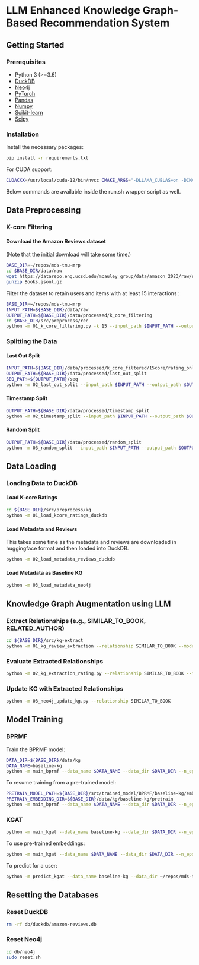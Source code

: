 # LLM Enhanced Knowledge Graph-Based Recommendation System

## Getting Started

### Prerequisites

- Python 3 (>=3.6)
- [DuckDB](https://duckdb.org/)
- [Neo4j](https://neo4j.com/)
- [PyTorch](https://pytorch.org/)
- [Pandas](https://pandas.pydata.org/)
- [Numpy](https://numpy.org/)
- [Scikit-learn](https://scikit-learn.org/)
- [Scipy](https://www.scipy.org/)

### Installation

Install the necessary packages:

```bash
pip install -r requirements.txt
```

For CUDA support:

```bash
CUDACXX=/usr/local/cuda-12/bin/nvcc CMAKE_ARGS="-DLLAMA_CUBLAS=on -DCMAKE_CUDA_ARCHITECTURES=native" FORCE_CMAKE=1 pip install pandas numpy scikit-learn scipy implicit
```


Below commands are available inside the run.sh wrapper script as well.
## Data Preprocessing 

### K-core Filtering
#### Download the Amazon Reviews dataset 
(Note that the initial download will take some time.)

```bash
BASE_DIR=~/repos/mds-tmu-mrp
cd $BASE_DIR/data/raw
wget https://datarepo.eng.ucsd.edu/mcauley_group/data/amazon_2023/raw/review_categories/Books.jsonl.gz
gunzip Books.jsonl.gz
```

Filter the dataset to retain users and items with at least 15 interactions :

```bash
BASE_DIR=~/repos/mds-tmu-mrp
INPUT_PATH=${BASE_DIR}/data/raw
OUTPUT_PATH=${BASE_DIR}/data/processed/k_core_filtering
cd $BASE_DIR/src/preprocess/rec
python -m 01_k_core_filtering.py -k 15 --input_path $INPUT_PATH --output_path $OUTPUT_PATH 
```

### Splitting the Data

#### Last Out Split

```bash
INPUT_PATH=${BASE_DIR}/data/processed/k_core_filtered/15core/rating_only
OUTPUT_PATH=${BASE_DIR}/data/processed/last_out_split
SEQ_PATH=${OUTPUT_PATH}/seq
python -m 02_last_out_split --input_path $INPUT_PATH --output_path $OUTPUT_PATH --seq_path $SEQ_PATH
```

#### Timestamp Split

```bash
OUTPUT_PATH=${BASE_DIR}/data/processed/timestamp_split
python -m 02_timestamp_split --input_path $INPUT_PATH --output_path $OUTPUT_PATH --seq_path $SEQ_PATH
```

#### Random Split

```bash
OUTPUT_PATH=${BASE_DIR}/data/processed/random_split
python -m 03_random_split --input_path $INPUT_PATH --output_path $OUTPUT_PATH --seq_path $SEQ_PATH
```

## Data Loading

### Loading Data to DuckDB

#### Load K-core Ratings

```bash
cd ${BASE_DIR}/src/preprocess/kg
python -m 01_load_kcore_ratings_duckdb
```

#### Load Metadata and Reviews

This takes some time as the metadata and reviews are downloaded in huggingface format and then loaded into DuckDB.

```bash
python -m 02_load_metadata_reviews_duckdb
```

#### Load Metadata as Baseline KG

```bash
python -m 03_load_metadata_neo4j
```

## Knowledge Graph Augmentation using LLM

### Extract Relationships (e.g., SIMILAR_TO_BOOK, RELATED_AUTHOR)

```bash
cd ${BASE_DIR}/src/kg-extract 
python -m 01_kg_review_extraction --relationship SIMILAR_TO_BOOK --model gpt-4o-mini
```

### Evaluate Extracted Relationships

```bash
python -m 02_kg_extraction_rating.py --relationship SIMILAR_TO_BOOK --model llama3
```

### Update KG with Extracted Relationships

```bash
python -m 03_neo4j_update_kg.py --relationship SIMILAR_TO_BOOK
```


## Model Training

### BPRMF

Train the BPRMF model:

```bash
DATA_DIR=${BASE_DIR}/data/kg
DATA_NAME=baseline-kg
python -m main_bprmf --data_name $DATA_NAME --data_dir $DATA_DIR --n_epoch 100 --test_batch_size=1000 --use_pretrain 0 --train_batch_size=20000
```

To resume training from a pre-trained model:

```bash
PRETRAIN_MODEL_PATH=${BASE_DIR}/src/trained_model/BPRMF/baseline-kg/embed-dim64_lr0.0001_pretrain0/model_epoch100.pth
PRETRAIN_EMBEDDING_DIR=${BASE_DIR}/data/kg/baseline-kg/pretrain
python -m main_bprmf --data_name $DATA_NAME --data_dir $DATA_DIR --n_epoch 100 --test_batch_size=1000 --use_pretrain 2 --train_batch_size=20000 --pretrain_model_path $PRETRAIN_MODEL_PATH --pretrain_embedding_dir $PRETRAIN_EMBEDDING_DIR
```

### KGAT

```bash
python -m main_kgat --data_name baseline-kg --data_dir $DATA_DIR --n_epoch 100 --test_batch_size=1000 --use_pretrain 0 --cf_batch_size=10000 --kg_batch_size 10000 --pretrain_embedding_dir $PRETRAIN_EMBEDDING_DIR
```

To use pre-trained embeddings:

```bash
python -m main_kgat --data_name $DATA_NAME --data_dir $DATA_DIR --n_epoch 100 --test_batch_size=1000 --use_pretrain 1 --cf_batch_size=20000 --kg_batch_size 20000 --pretrain_embedding_dir $PRETRAIN_EMBEDDING_DIR
```

To predict for a user:

```bash
python -m predict_kgat --data_name baseline-kg --data_dir ~/repos/mds-tmu-mrp/data/kg --pretrain_model_path /home/kchauhan/repos/mds-tmu-mrp/src/trained_model/KGAT/baseline-kg/embed-dim64_relation-dim64_random-walk_bi-interaction_64-32-16_lr0.0001_pretrain1/model_epoch90.pth --pretrain_embedding_dir /home/kchauhan/repos/mds-tmu-mrp/data/kg/baseline-kg/pretrain
```

## Resetting the Databases

### Reset DuckDB

```bash
rm -rf db/duckdb/amazon-reviews.db
```

### Reset Neo4j

```bash
cd db/neo4j
sudo reset.sh
```
